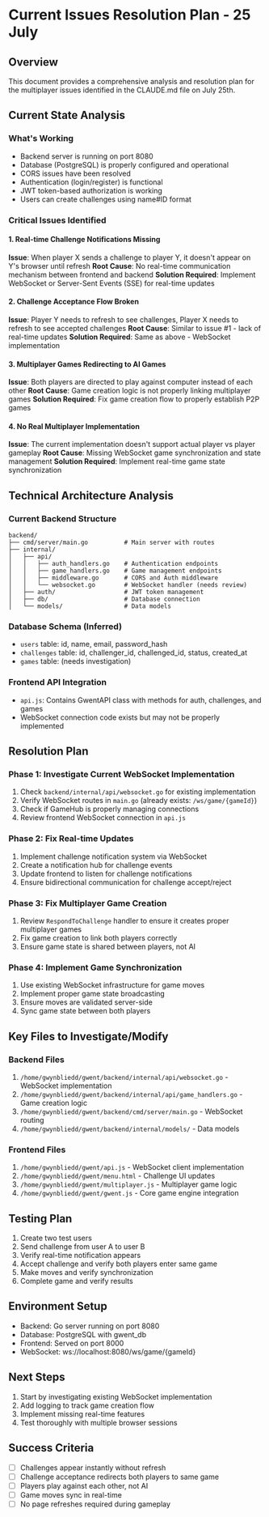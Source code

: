 # Current Issues Resolution Plan - 25 July

## Overview
This document provides a comprehensive analysis and resolution plan for the multiplayer issues identified in the CLAUDE.md file on July 25th.

## Current State Analysis

### What's Working
- Backend server is running on port 8080
- Database (PostgreSQL) is properly configured and operational
- CORS issues have been resolved
- Authentication (login/register) is functional
- JWT token-based authorization is working
- Users can create challenges using name#ID format

### Critical Issues Identified

#### 1. Real-time Challenge Notifications Missing
**Issue**: When player X sends a challenge to player Y, it doesn't appear on Y's browser until refresh
**Root Cause**: No real-time communication mechanism between frontend and backend
**Solution Required**: Implement WebSocket or Server-Sent Events (SSE) for real-time updates

#### 2. Challenge Acceptance Flow Broken
**Issue**: Player Y needs to refresh to see challenges, Player X needs to refresh to see accepted challenges
**Root Cause**: Similar to issue #1 - lack of real-time updates
**Solution Required**: Same as above - WebSocket implementation

#### 3. Multiplayer Games Redirecting to AI Games
**Issue**: Both players are directed to play against computer instead of each other
**Root Cause**: Game creation logic is not properly linking multiplayer games
**Solution Required**: Fix game creation flow to properly establish P2P games

#### 4. No Real Multiplayer Implementation
**Issue**: The current implementation doesn't support actual player vs player gameplay
**Root Cause**: Missing WebSocket game synchronization and state management
**Solution Required**: Implement real-time game state synchronization

## Technical Architecture Analysis

### Current Backend Structure
```
backend/
├── cmd/server/main.go          # Main server with routes
├── internal/
│   ├── api/
│   │   ├── auth_handlers.go    # Authentication endpoints
│   │   ├── game_handlers.go    # Game management endpoints
│   │   ├── middleware.go       # CORS and Auth middleware
│   │   └── websocket.go        # WebSocket handler (needs review)
│   ├── auth/                   # JWT token management
│   ├── db/                     # Database connection
│   └── models/                 # Data models
```

### Database Schema (Inferred)
- `users` table: id, name, email, password_hash
- `challenges` table: id, challenger_id, challenged_id, status, created_at
- `games` table: (needs investigation)

### Frontend API Integration
- `api.js`: Contains GwentAPI class with methods for auth, challenges, and games
- WebSocket connection code exists but may not be properly implemented

## Resolution Plan

### Phase 1: Investigate Current WebSocket Implementation
1. Check `backend/internal/api/websocket.go` for existing implementation
2. Verify WebSocket routes in `main.go` (already exists: `/ws/game/{gameId}`)
3. Check if GameHub is properly managing connections
4. Review frontend WebSocket connection in `api.js`

### Phase 2: Fix Real-time Updates
1. Implement challenge notification system via WebSocket
2. Create a notification hub for challenge events
3. Update frontend to listen for challenge notifications
4. Ensure bidirectional communication for challenge accept/reject

### Phase 3: Fix Multiplayer Game Creation
1. Review `RespondToChallenge` handler to ensure it creates proper multiplayer games
2. Fix game creation to link both players correctly
3. Ensure game state is shared between players, not AI

### Phase 4: Implement Game Synchronization
1. Use existing WebSocket infrastructure for game moves
2. Implement proper game state broadcasting
3. Ensure moves are validated server-side
4. Sync game state between both players

## Key Files to Investigate/Modify

### Backend Files
1. `/home/gwynbliedd/gwent/backend/internal/api/websocket.go` - WebSocket implementation
2. `/home/gwynbliedd/gwent/backend/internal/api/game_handlers.go` - Game creation logic
3. `/home/gwynbliedd/gwent/backend/cmd/server/main.go` - WebSocket routing
4. `/home/gwynbliedd/gwent/backend/internal/models/` - Data models

### Frontend Files
1. `/home/gwynbliedd/gwent/api.js` - WebSocket client implementation
2. `/home/gwynbliedd/gwent/menu.html` - Challenge UI updates
3. `/home/gwynbliedd/gwent/multiplayer.js` - Multiplayer game logic
4. `/home/gwynbliedd/gwent/gwent.js` - Core game engine integration

## Testing Plan
1. Create two test users
2. Send challenge from user A to user B
3. Verify real-time notification appears
4. Accept challenge and verify both players enter same game
5. Make moves and verify synchronization
6. Complete game and verify results

## Environment Setup
- Backend: Go server running on port 8080
- Database: PostgreSQL with gwent_db
- Frontend: Served on port 8000
- WebSocket: ws://localhost:8080/ws/game/{gameId}

## Next Steps
1. Start by investigating existing WebSocket implementation
2. Add logging to track game creation flow
3. Implement missing real-time features
4. Test thoroughly with multiple browser sessions

## Success Criteria
- [ ] Challenges appear instantly without refresh
- [ ] Challenge acceptance redirects both players to same game
- [ ] Players play against each other, not AI
- [ ] Game moves sync in real-time
- [ ] No page refreshes required during gameplay